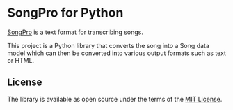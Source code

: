 # SongPro for Python

[SongPro](https://songpro.org) is a text format for transcribing songs.
 
This project is a Python library that converts the song into a Song data model which can then be converted into various output formats such as text or HTML.

## License

The library is available as open source under the terms of the [MIT License](https://opensource.org/licenses/MIT).
